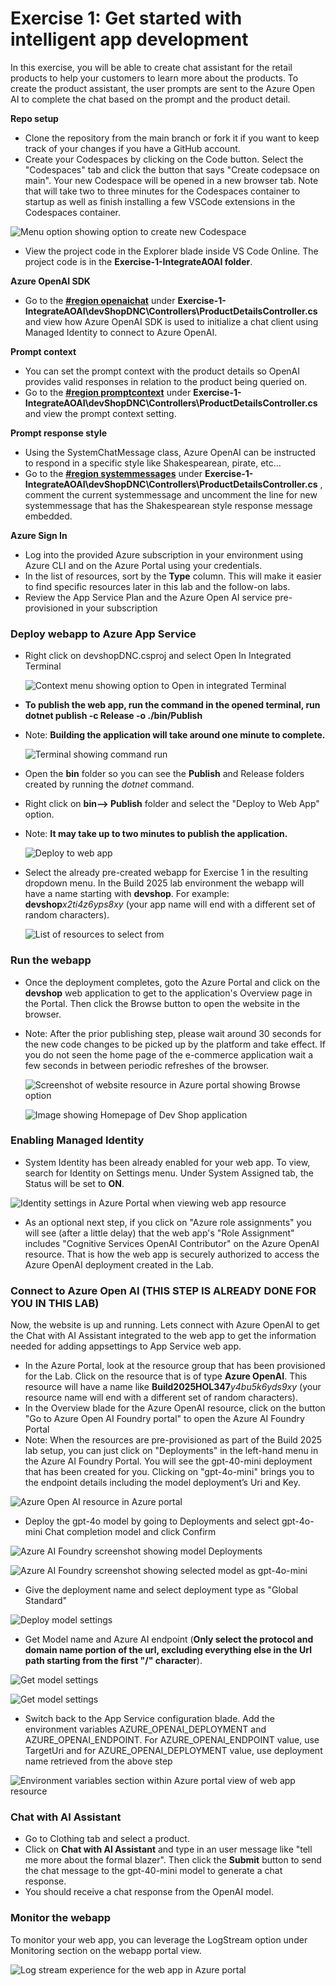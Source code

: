 # Exercise 1: Get started with intelligent app development
In this exercise, you will be able to create chat assistant for the retail products to help your customers to learn more about the products. To create the product assistant, the user prompts are sent to the Azure Open AI to complete the chat based on the prompt and the product detail.

**Repo setup**
- Clone the repository from the main branch or fork it if you want to keep track of your changes if you have a GitHub account.
- Create your Codespaces by clicking on the Code button.  Select the "Codespaces" tab and click the button that says "Create codepsace on main".  Your new Codespace will be opened in a new browser tab.  Note that will take two to three minutes for the Codespaces container to startup as well as finish installing a few VSCode extensions in the Codespaces container.

 ![Menu option showing option to create new Codespace](./images/LAB347-ex1-codespaces.png)

- View the project code in the Explorer blade inside VS Code Online.  The project code is in the **Exercise-1-IntegrateAOAI folder**.

**Azure OpenAI SDK**
- Go to the [**#region openaichat**](../Exercise-1-IntegrateAOAI/devShopDNC/Controllers/ProductDetailsController.cs#L91) under **Exercise-1-IntegrateAOAI\devShopDNC\Controllers\ProductDetailsController.cs** and view how Azure OpenAI SDK is used to initialize a chat client using Managed Identity to connect to Azure OpenAI.

**Prompt context**
- You can set the prompt context with the product details so OpenAI provides valid responses in relation to the product being queried on.
- Go to the [**#region promptcontext**](../Exercise-1-IntegrateAOAI/devShopDNC/Controllers/ProductDetailsController.cs#L116) under **Exercise-1-IntegrateAOAI\devShopDNC\Controllers\ProductDetailsController.cs** and view the prompt context setting.

**Prompt response style**
- Using the SystemChatMessage class, Azure OpenAI can be instructed to respond in a specific style like Shakespearean, pirate, etc...
- Go to the [**#region systemmessages**](../Exercise-1-IntegrateAOAI/devShopDNC/Controllers/ProductDetailsController.cs#L137) under **Exercise-1-IntegrateAOAI\devShopDNC\Controllers\ProductDetailsController.cs** , comment the current systemmessage and uncomment the line for new systemmessage that has the Shakespearean style response message embedded.
  
**Azure Sign In**
- Log into the provided Azure subscription in your environment using Azure CLI and on the Azure Portal using your credentials.
- In the list of resources, sort by the **Type** column.  This will make it easier to find specific resources later in this lab and the follow-on labs.
- Review the App Service Plan and the Azure Open AI service pre-provisioned in your subscription

### Deploy webapp to Azure App Service
- Right click on devshopDNC.csproj and select Open In Integrated Terminal

  ![Context menu showing option to Open in integrated Terminal](./images/LAB347-ex1-terminal.png)

- **To publish the web app, run the command in the opened terminal, run dotnet publish -c Release -o ./bin/Publish**
- Note:  **Building the application will take around one minute to complete.**

  ![Terminal showing command run](./images/LAB347-ex1-buildapp.png)

- Open the **bin** folder so you can see the **Publish** and Release folders created by running the _dotnet_ command.
- Right click on **bin--> Publish** folder and select the "Deploy to Web App" option.
- Note:  **It may take up to two minutes to publish the application.**

  ![Deploy to web app](./images/LAB347-ex1-deploytowebapp.png)

- Select the already pre-created webapp for Exercise 1 in the resulting dropdown menu.  In the Build 2025 lab environment the webapp will have a name starting with **devshop**.  For example:  **devshop**_x2ti4z6yps8xy_ (your app name will end with a different set of random characters).
  
  ![List of resources to select from](./images/LAB347-ex1-deployappservice.png)
  
### Run the webapp
- Once the deployment completes, goto the Azure Portal and click on the **devshop** web application to get to the application's Overview page in the Portal.  Then click the Browse button to open the website in the browser.
- Note:  After the prior publishing step, please wait around 30 seconds for the new code changes to be picked up by the platform and take effect.  If you do not seen the home page of the e-commerce application wait a few seconds in between periodic refreshes of the browser.

  ![Screenshot of website resource in Azure portal showing Browse option](./images/LAB347-ex1-browse-web.png)

  ![Image showing Homepage of Dev Shop application](./images/LAB347-ex1-webui.png)  

### Enabling Managed Identity

- System Identity has been already enabled for your web app. To view, search for Identity on Settings menu. Under System Assigned tab, the Status will be set to **ON**. 

 ![Identity settings in Azure Portal when viewing web app resource](./images/Exercise-1-SMI.png)

- As an optional next step, if you click on "Azure role assignments" you will see (after a little delay) that the web app's "Role Assignment" includes "Cognitive Services OpenAI Contributor" on the Azure OpenAI resource.  That is how the web app is securely authorized to access the Azure OpenAI deployment created in the Lab.

### Connect to Azure Open AI (THIS STEP IS ALREADY DONE FOR YOU IN THIS LAB)

Now, the website is up and running. Lets connect with Azure OpenAI to get the Chat with AI Assistant integrated to the web app to get the information needed for adding appsettings to App Service web app.

- In the Azure Portal, look at the resource group that has been provisioned for the Lab.  Click on the resource that is of type **Azure OpenAI**.  This resource will have a name like **Build2025HOL347**_y4bu5k6yds9xy_ (your resource name will end with a different set of random characters).
- In the Overview blade for the Azure OpenAI resource, click on the button "Go to Azure Open AI Foundry portal" to open the Azure AI Foundry Portal
- Note:  When the resources are pre-provisioned as part of the Build 2025 lab setup, you can just click on "Deployments" in the left-hand menu in the Azure AI Foundry Portal.  You will see the gpt-40-mini deployment that has been created for you.  Clicking on "gpt-4o-mini" brings you to the endpoint details including the model deployment’s Uri and Key.

 ![Azure Open AI resource in Azure portal](./images/LAB347-ex1-gotoaifoundry.png)  

- Deploy the gpt-4o model by going to Deployments and select gpt-4o-mini Chat completion model and click Confirm

 ![Azure AI Foundry screenshot showing model Deployments](./images/LAB347-ex1-modeldeploy.png)

  ![Azure AI Foundry screenshot showing selected model as gpt-4o-mini](./images/LAB347-ex1-gpt-4o-mini.png)

- Give the deployment name and select deployment type as "Global Standard"

 ![Deploy model settings](./images/LAB347-ex1-deploymodel.png) 

- Get Model name and Azure AI endpoint (**Only select the protocol and domain name portion of the url, excluding everything else in the Url path starting from the first "/" character**).

 ![Get model settings](./images/LAB347-ex1-clickdeployedmodel.png)

 ![Get model settings](./images/LAB347-ex1-copyazureaiurl.png)


- Switch back to the App Service configuration blade. Add the environment variables AZURE_OPENAI_DEPLOYMENT and AZURE_OPENAI_ENDPOINT. For AZURE_OPENAI_ENDPOINT value, use TargetUri and for AZURE_OPENAI_DEPLOYMENT value, use deployment name retrieved from the above step 

 ![Environment variables section within Azure portal view of web app resource](./images/LAB347-ex1-appsettings.png)

### Chat with AI Assistant
- Go to Clothing tab and select a product. 
- Click on **Chat with AI Assistant** and type in an user message like "tell me more about the formal blazer".  Then click the **Submit** button to send the chat message to the gpt-40-mini model to generate a chat response.
- You should receive a chat response from the OpenAI model.

  
### Monitor the webapp
To monitor your web app, you can leverage the LogStream option under Monitoring section on the webapp portal view.

 ![Log stream experience for the web app in Azure portal](./images/LAB347-ex1-logstream.png)

